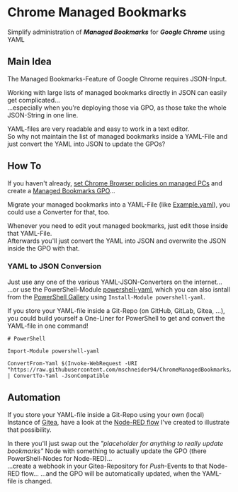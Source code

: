 # Chrome Managed Bookmarks

Simplify administration of _**Managed Bookmarks**_ for _**Google Chrome**_ using YAML

## Main Idea

The Managed Bookmarks-Feature of Google Chrome requires JSON-Input.

Working with large lists of managed bookmarks directly in JSON can easily get complicated...  
...especially when you're deploying those via GPO, as those take the whole JSON-String in one line.

YAML-files are very readable and easy to work in a text editor.  
So why not maintain the list of managed bookmarks inside a YAML-File and just convert the YAML into JSON to update the GPOs?

## How To

If you haven't already, [set Chrome Browser policies on managed PCs](https://support.google.com/chrome/a/answer/187202) and create a [Managed Bookmarks GPO](https://admx.help/?Category=Chrome&Policy=Google.Policies.Chrome::ManagedBookmarks)...

Migrate your managed bookmarks into a YAML-File (like [Example.yaml](Example.yaml)), you could use a Converter for that, too.

Whenever you need to edit yout managed bookmarks, just edit those inside that YAML-File.  
Afterwards you'll just convert the YAML into JSON and overwrite the JSON inside the GPO with that.

### YAML to JSON Conversion

Just use any one of the various YAML-JSON-Converters on the internet...  
...or use the PowerShell-Module [powershell-yaml](https://github.com/cloudbase/powershell-yaml), which you can also isntall from the [PowerShell Gallery](https://www.powershellgallery.com/) using `Install-Module powershell-yaml`.

If you store your YAML-file inside a Git-Repo (on GitHub, GitLab, Gitea, ...), you could build yourself a One-Liner for PowerShell to get and convert the YAML-file in one command!

```
# PowerShell

Import-Module powershell-yaml

ConvertFrom-Yaml $(Invoke-WebRequest -URI "https://raw.githubusercontent.com/mschneider94/ChromeManagedBookmarks/main/Example.yaml").Content | ConvertTo-Yaml -JsonCompatible
```

## Automation

If you store your YAML-file inside a Git-Repo using your own (local) Instance of [Gitea](https://gitea.io/), have a look at the [Node-RED flow](Node-RED.json) I've created to illustrate that possibility.

In there you'll just swap out the _"placeholder for anything to really update bookmarks"_ Node with something to actually update the GPO (there PowerShell-Nodes for Node-RED)...  
...create a webhook in your Gitea-Repository for _Push_-Events to that Node-RED flow...
...and the GPO will be automatically updated, when the YAML-file is changed.

